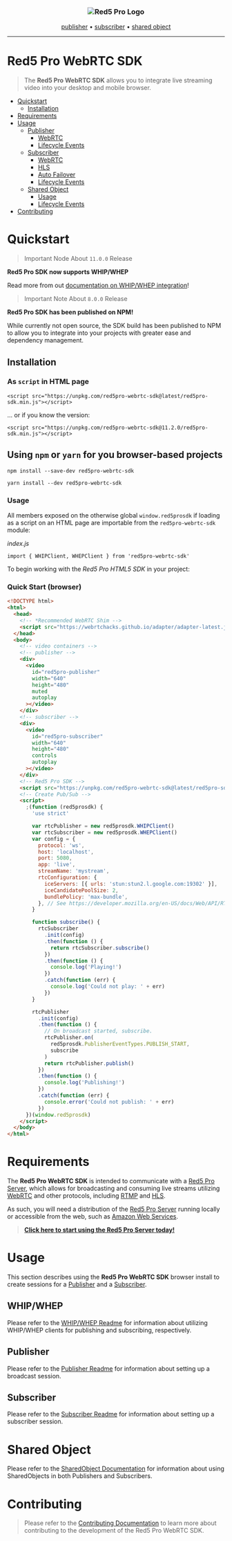 <h3 align="center">
  <img src="assets/red5pro_logo.png" alt="Red5 Pro Logo" />
</h3>
<p align="center">
  <a href="PUBLISHER_README.md">publisher</a> &bull;
  <a href="SUBSCRIBER_README.md">subscriber</a> &bull;
  <a href="SHARED_OBJECT_README.md">shared object</a>
</p>

---

# Red5 Pro WebRTC SDK

> The **Red5 Pro WebRTC SDK** allows you to integrate live streaming video into your desktop and mobile browser.

- [Quickstart](#quickstart)
  - [Installation](#installation)
- [Requirements](#requirements)
- [Usage](#usage)
  - [Publisher](#publisher)
    - [WebRTC](PUBLISHER_README.md#webrtc)
    - [Lifecycle Events](PUBLISHER_README.md#lifecycle-events)
  - [Subscriber](#subscriber)
    - [WebRTC](SUBSCRIBER_README.md#webrtc)
    - [HLS](SUBSCRIBER_README.md#hls)
    - [Auto Failover](SUBSCRIBER_README.md#auto-failover-and-order)
    - [Lifecycle Events](SUBSCRIBER_README.md#lifecycle-events)
  - [Shared Object](#shared-object)
    - [Usage](SHARED_OBJECT_README.md#shared-object-usage)
    - [Lifecycle Events](SHARED_OBJECT_README.md#lifecycle-events-shared-object)
- [Contributing](#contributing)

# Quickstart

> Important Node About `11.0.0` Release

**Red5 Pro SDK now supports WHIP/WHEP**

Read more from out [documentation on WHIP/WHEP integration](WHIP_WHEP_README.md)!

> Important Note About `8.0.0` Release

**Red5 Pro SDK has been published on NPM!**

While currently not open source, the SDK build has been published to NPM to allow you to integrate into your projects with greater ease and dependency management.

## Installation

### As `script` in HTML page

```
<script src="https://unpkg.com/red5pro-webrtc-sdk@latest/red5pro-sdk.min.js"></script>
```

... or if you know the version:

```
<script src="https://unpkg.com/red5pro-webrtc-sdk@11.2.0/red5pro-sdk.min.js"></script>
```

## Using `npm` or `yarn` for you browser-based projects

```
npm install --save-dev red5pro-webrtc-sdk
```

```
yarn install --dev red5pro-webrtc-sdk
```

### Usage

All members exposed on the otherwise global `window.red5prosdk` if loading as a script on an HTML page are importable from the `red5pro-webrtc-sdk` module:

_index.js_

```
import { WHIPClient, WHEPClient } from 'red5pro-webrtc-sdk'
```

To begin working with the _Red5 Pro HTML5 SDK_ in your project:

### Quick Start (browser)

```html
<!DOCTYPE html>
<html>
  <head>
    <!-- *Recommended WebRTC Shim -->
    <script src="https://webrtchacks.github.io/adapter/adapter-latest.js"></script>
  </head>
  <body>
    <!-- video containers -->
    <!-- publisher -->
    <div>
      <video
        id="red5pro-publisher"
        width="640"
        height="480"
        muted
        autoplay
      ></video>
    </div>
    <!-- subscriber -->
    <div>
      <video
        id="red5pro-subscriber"
        width="640"
        height="480"
        controls
        autoplay
      ></video>
    </div>
    <!-- Red5 Pro SDK -->
    <script src="https://unpkg.com/red5pro-webrtc-sdk@latest/red5pro-sdk.min.js"></script>
    <!-- Create Pub/Sub -->
    <script>
      ;(function (red5prosdk) {
        'use strict'

        var rtcPublisher = new red5prosdk.WHIPClient()
        var rtcSubscriber = new red5prosdk.WHEPClient()
        var config = {
          protocol: 'ws',
          host: 'localhost',
          port: 5080,
          app: 'live',
          streamName: 'mystream',
          rtcConfiguration: {
            iceServers: [{ urls: 'stun:stun2.l.google.com:19302' }],
            iceCandidatePoolSize: 2,
            bundlePolicy: 'max-bundle',
          }, // See https://developer.mozilla.org/en-US/docs/Web/API/RTCPeerConnection/RTCPeerConnection#RTCConfiguration_dictionary
        }

        function subscribe() {
          rtcSubscriber
            .init(config)
            .then(function () {
              return rtcSubscriber.subscribe()
            })
            .then(function () {
              console.log('Playing!')
            })
            .catch(function (err) {
              console.log('Could not play: ' + err)
            })
        }

        rtcPublisher
          .init(config)
          .then(function () {
            // On broadcast started, subscribe.
            rtcPublisher.on(
              red5prosdk.PublisherEventTypes.PUBLISH_START,
              subscribe
            )
            return rtcPublisher.publish()
          })
          .then(function () {
            console.log('Publishing!')
          })
          .catch(function (err) {
            console.error('Could not publish: ' + err)
          })
      })(window.red5prosdk)
    </script>
  </body>
</html>
```

# Requirements

The **Red5 Pro WebRTC SDK** is intended to communicate with a [Red5 Pro Server](https://www.red5pro.com/), which allows for broadcasting and consuming live streams utilizing [WebRTC](https://developer.mozilla.org/en-US/docs/Web/Guide/API/WebRTC) and other protocols, including [RTMP](https://en.wikipedia.org/wiki/Real_Time_Messaging_Protocol) and [HLS](https://en.wikipedia.org/wiki/HTTP_Live_Streaming).

As such, you will need a distribution of the [Red5 Pro Server](https://www.red5pro.com/) running locally or accessible from the web, such as [Amazon Web Services](https://www.red5.net/docs/installation/installation/awsinstall).

> **[Click here to start using the Red5 Pro Server today!](https://account.red5.net/login)**

# Usage

This section describes using the **Red5 Pro WebRTC SDK** browser install to create sessions for a [Publisher](#publisher) and a [Subscriber](#subscriber).

## WHIP/WHEP

Please refer to the [WHIP/WHEP Readme](WHIP_WHEP_README.md) for information about utilizing WHIP/WHEP clients for publishing and subscribing, respectively.

## Publisher

Please refer to the [Publisher Readme](PUBLISHER_README.md) for information about setting up a broadcast session.

## Subscriber

Please refer to the [Subscriber Readme](SUBSCRIBER_README.md) for information about setting up a subscriber session.

# Shared Object

Please refer to the [SharedObject Documentation](SHARED_OBJECT_README.md) for information about using SharedObjects in both Publishers and Subscribers.

# Contributing

> Please refer to the [Contributing Documentation](CONTRIBUTING.md) to learn more about contributing to the development of the Red5 Pro WebRTC SDK.
